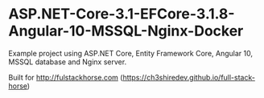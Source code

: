 # ASP.NET-Core-3.1-EFCore-3.1.8-Angular-10-MSSQL-Nginx-Docker

Example project using ASP.NET Core, Entity Framework Core, Angular 10, MSSQL database and Nginx server.

Built for http://fulstackhorse.com (https://ch3shiredev.github.io/full-stack-horse)